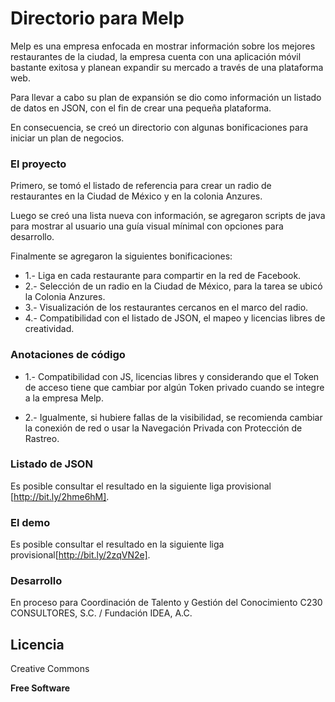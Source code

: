 # Directorio para Melp

Melp es una empresa enfocada en mostrar información sobre los mejores restaurantes de la ciudad, la empresa cuenta con una aplicación móvil bastante exitosa y planean expandir su mercado a través de una plataforma web.

Para llevar a cabo su plan de expansión se dio como información un listado de datos en JSON, con el fin de crear una pequeña plataforma.

En consecuencia, se creó un directorio con algunas bonificaciones para iniciar un plan de negocios.

### El proyecto

Primero, se tomó el listado de referencia para crear un radio de restaurantes en la Ciudad de México y en la colonia Anzures.

Luego se creó una lista nueva con información, se agregaron scripts de java para mostrar al usuario una guía visual mínimal con opciones para desarrollo.

Finalmente se agregaron la siguientes bonificaciones:

- 1.- Liga en cada restaurante para compartir en la red de Facebook.
- 2.- Selección de un radio en la Ciudad de México, para la tarea se ubicó la Colonia Anzures.
- 3.- Visualización de los restaurantes cercanos en el marco del radio.
- 4.- Compatibilidad con el listado de JSON, el mapeo y licencias libres de creatividad.

### Anotaciones de código

- 1.- Compatibilidad con JS, licencias libres y considerando que el Token de acceso tiene que cambiar por algún Token privado cuando se integre a la empresa Melp.

- 2.- Igualmente, si hubiere fallas de la visibilidad, se recomienda cambiar la conexión de red o usar la Navegación Privada con Protección de Rastreo.

### Listado de JSON

Es posible consultar el resultado en la siguiente liga provisional [http://bit.ly/2hme6hM].

### El demo

Es posible consultar el resultado en la siguiente liga provisional[http://bit.ly/2zqVN2e].

### Desarrollo

En proceso para Coordinación de Talento y Gestión del Conocimiento
C230 CONSULTORES, S.C. / Fundación IDEA, A.C.


Licencia
----

Creative Commons

**Free Software**



